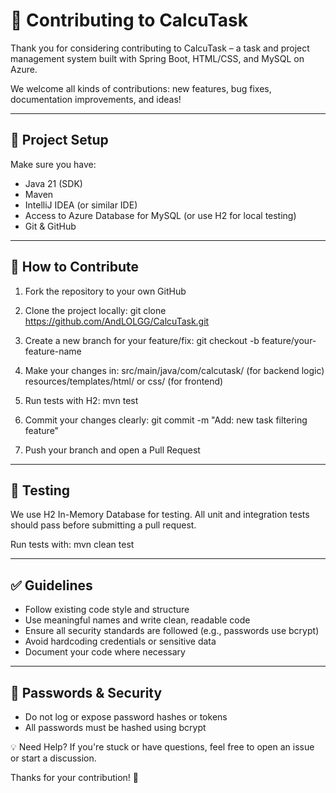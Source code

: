 # 🤝 Contributing to CalcuTask
Thank you for considering contributing to CalcuTask – a task and project management system built with Spring Boot, HTML/CSS, and MySQL on Azure.

We welcome all kinds of contributions: new features, bug fixes, documentation improvements, and ideas!

---

## 🧰 Project Setup
Make sure you have:

- Java 21 (SDK)
- Maven
- IntelliJ IDEA (or similar IDE)
- Access to Azure Database for MySQL (or use H2 for local testing)
- Git & GitHub

---

## 🚧 How to Contribute
1. Fork the repository to your own GitHub

2. Clone the project locally:
git clone https://github.com/AndLOLGG/CalcuTask.git

3. Create a new branch for your feature/fix:
git checkout -b feature/your-feature-name

4. Make your changes in:
src/main/java/com/calcutask/ (for backend logic)
resources/templates/html/ or css/ (for frontend)

5. Run tests with H2:
mvn test

6. Commit your changes clearly:
git commit -m "Add: new task filtering feature"

7. Push your branch and open a Pull Request

---

## 🧪 Testing
We use H2 In-Memory Database for testing. All unit and integration tests should pass before submitting a pull request.

Run tests with:
mvn clean test

---

## ✅ Guidelines
- Follow existing code style and structure
- Use meaningful names and write clean, readable code
- Ensure all security standards are followed (e.g., passwords use bcrypt)
- Avoid hardcoding credentials or sensitive data
- Document your code where necessary

---

## 🔐 Passwords & Security
- Do not log or expose password hashes or tokens
- All passwords must be hashed using bcrypt

💡 Need Help?
If you're stuck or have questions, feel free to open an issue or start a discussion.

Thanks for your contribution! 🙌
